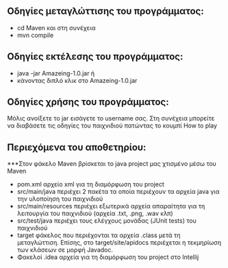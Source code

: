 ## Οδηγίες μεταγλώττισης του προγράμματος: 
* cd Maven και στη συνέχεια 
* mvn compile

## Οδηγίες εκτέλεσης του προγράμματος: 
* java -jar Amazeing-1.0.jar ή 
* κάνοντας διπλό κλικ στο Amazeing-1.0.jar

## Οδηγίες χρήσης του προγράμματος: 
Μόλις ανοίξετε το jar εισάγετε το username σας. 
Στη συνέχεια μπορείτε να διαβάσετε τις οδηγίες του παιχνιδιού πατώντας το κουμπί How to play

## Περιεχόμενα του αποθετηρίου:
***Στον φάκελο Maven βρίσκεται το java project μας χτισμένο μέσω του Maven
* pom.xml αρχείο xml για τη διαμόρφωση του project
* src/main/java περιέχει 2 πακέτα τα οποία περιέχουν τα αρχεία java για την υλοποίηση του παιχνιδιού
* src/main/resources περιέχει εξωτερικά αρχεία απαραίτητα για τη λειτουργία του παιχνιδιού (αρχεία .txt, .png, .wav κλπ)
* src/test/java περιέχει τους ελέγχους μονάδας (JUnit tests) του παιχνιδιού
* target φάκελος που περιέχονται τα αρχεία .class μετά τη μεταγλώττιση. Επίσης, στο target/site/apidocs περιέχεται η τεκμηρίωση των κλάσεων σε μορφή Javadoc.
* Φακελοί .idea αρχεία για τη διαμόρφωση του project στο Intellij

